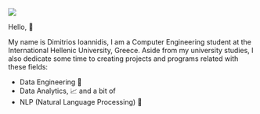 <img src=https://github.com/dmitris1821gr/dmitris1821gr/blob/main/Big-Data-header.png>

Hello, 👋

My name is Dimitrios Ioannidis, I am a Computer Engineering student at the International Hellenic University, Greece. Aside from my university studies, I also dedicate some time to creating projects and programs related with these fields:

- Data Engineering 👷
- Data Analytics, 📈 and a bit of
- NLP (Natural Language Processing) 🤖
